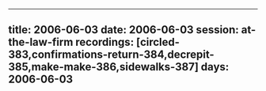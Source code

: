 
---
title: 2006-06-03
date:  2006-06-03
session: at-the-law-firm
recordings: [circled-383,confirmations-return-384,decrepit-385,make-make-386,sidewalks-387]
days: 2006-06-03
---
